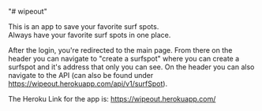 "# wipeout" 

This is an app to save your favorite surf spots.  
Always have your favorite surf spots in one place. 

After the login, you're redirected to the main page. From there on the header you can navigate to "create a surfspot" where you can create a surfspot and it's address that only you can see. 
On the header you can also navigate to the API (can also be found under https://wipeout.herokuapp.com/api/v1/surfSpot).

The Heroku Link for the app is: https://wipeout.herokuapp.com/

